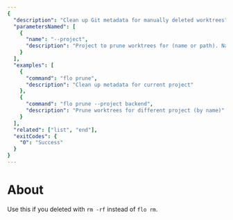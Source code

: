 ```yaml
---
{
  "description": "Clean up Git metadata for manually deleted worktrees",
  "parametersNamed": [
    {
      "name": "--project",
      "description": "Project to prune worktrees for (name or path). Names resolved via ~/.config/flo/settings.json"
    }
  ],
  "examples": [
    {
      "command": "flo prune",
      "description": "Clean up metadata for current project"
    },
    {
      "command": "flo prune --project backend",
      "description": "Prune worktrees for different project (by name)"
    }
  ],
  "related": ["list", "end"],
  "exitCodes": {
    "0": "Success"
  }
}
---
```


# About

Use this if you deleted with `rm -rf` instead of `flo rm`.
